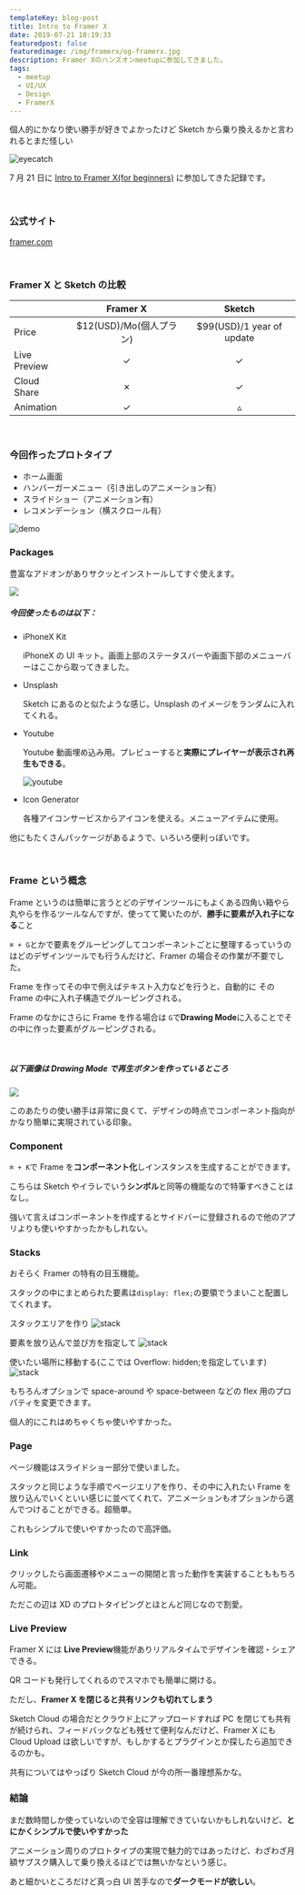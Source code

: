 ```yaml
---
templateKey: blog-post
title: Intro to Framer X
date: 2019-07-21 10:19:33
featuredpost: false
featuredimage: /img/framerx/og-framerx.jpg
description: Framer Xのハンズオンmeetupに参加してきました。
tags:
  - meetup
  - UI/UX
  - Design
  - FramerX
---
```


個人的にかなり使い勝手が好きでよかったけど Sketch から乗り換えるかと言われるとまだ怪しい

![eyecatch](/img/framerx/og-framerx.jpg)

7 月 21 日に [Intro to Framer X(for beginners)](https://www.meetup.com/Get-together-learn-and-make-some-design/events/263145321/) に参加してきた記録です。

<br>

### 公式サイト

[framer.com](https://www.framer.com/)

<br>

### Framer X と Sketch の比較

|              |         Framer X         |           Sketch           |
| ------------ | :----------------------: | :------------------------: |
| Price        | \$12(USD)/Mo(個人プラン) | \$99(USD)/1 year of update |
| Live Preview |         &check;          |          &check;           |
| Cloud Share  |         &cross;          |          &check;           |
| Animation    |         &check;          |         &triangle;         |

<br>

### 今回作ったプロトタイプ

- ホーム画面
- ハンバーガーメニュー（引き出しのアニメーション有）
- スライドショー（アニメーション有）
- レコメンデーション（横スクロール有）

![demo](/img/framerx/ss/demo.jpg)

### Packages

豊富なアドオンがありサクッとインストールしてすぐ使えます。

![](/img/framerx/ss/plugins.jpg)

##### 今回使ったものは以下：

- iPhoneX Kit

  iPhoneX の UI キット。画面上部のステータスバーや画面下部のメニューバーはここから取ってきました。

- Unsplash

  Sketch にあるのと似たような感じ。Unsplash のイメージをランダムに入れてくれる。

- Youtube

  Youtube 動画埋め込み用。プレビューすると**実際にプレイヤーが表示され再生もできる**。

  ![youtube](/img/framerx/ss/youtube.jpg)

- Icon Generator

  各種アイコンサービスからアイコンを使える。メニューアイテムに使用。

他にもたくさんパッケージがあるようで、いろいろ便利っぽいです。

<br>

### Frame という概念

Frame というのは簡単に言うとどのデザインツールにもよくある四角い箱やら丸やらを作るツールなんですが、使ってて驚いたのが、**勝手に要素が入れ子になる**こと

`⌘ + G`とかで要素をグルーピングしてコンポーネントごとに整理するっていうのはどのデザインツールでも行うんだけど、Framer の場合その作業が不要でした。

Frame を作ってその中で例えばテキスト入力などを行うと、自動的に その Frame の中に入れ子構造でグルーピングされる。

Frame のなかにさらに Frame を作る場合は `G`で**Drawing Mode**に入ることでその中に作った要素がグルーピングされる。

<br>

##### 以下画像は Drawing Mode で再生ボタンを作っているところ

![](/img/framerx/ss/button.jpg)

このあたりの使い勝手は非常に良くて、デザインの時点でコンポーネント指向がかなり簡単に実現されている印象。

### Component

`⌘ + K`で Frame を**コンポーネント化**しインスタンスを生成することができます。

こちらは Sketch やイラレでいう**シンボル**と同等の機能なので特筆すべきことはなし。

強いて言えばコンポーネントを作成するとサイドバーに登録されるので他のアプリよりも使いやすかったかもしれない。

### Stacks

おそらく Framer の特有の目玉機能。

スタックの中にまとめられた要素は`display: flex;`の要領でうまいこと配置してくれます。

スタックエリアを作り
![stack](/img/framerx/ss/stack-1.jpg)

要素を放り込んで並び方を指定して
![stack](/img/framerx/ss/stack-2.jpg)

使いたい場所に移動する(ここでは Overflow: hidden;を指定しています)
![stack](/img/framerx/ss/stack-3.jpg)

もちろんオプションで space-around や space-between などの flex 用のプロパティを変更できます。

個人的にこれはめちゃくちゃ使いやすかった。

### Page

ページ機能はスライドショー部分で使いました。

スタックと同じような手順でページエリアを作り、その中に入れたい Frame を放り込んでいくといい感じに並べてくれて、アニメーションもオプションから選んでつけることができる。超簡単。

これもシンプルで使いやすかったので高評価。

### Link

クリックしたら画面遷移やメニューの開閉と言った動作を実装することももちろん可能。

ただこの辺は XD のプロトタイピングとほとんど同じなので割愛。

### Live Preview

Framer X には **Live Preview**機能がありリアルタイムでデザインを確認・シェアできる。

QR コードも発行してくれるのでスマホでも簡単に開ける。

ただし、**Framer X を閉じると共有リンクも切れてしまう**

Sketch Cloud の場合だとクラウド上にアップロードすれば PC を閉じても共有が続けられ、フィードバックなども残せて便利なんだけど、Framer X にも Cloud Upload は欲しいですが、もしかするとプラグインとか探したら追加できるのかも。

共有についてはやっぱり Sketch Cloud が今の所一番理想系かな。

### 結論

まだ数時間しか使っていないので全容は理解できていないかもしれないけど、**とにかくシンプルで使いやすかった**

アニメーション周りのプロトタイプの実現で魅力的ではあったけど、わざわざ月額サブスク購入して乗り換えるほどでは無いかなという感じ。

あと細かいところだけど真っ白 UI 苦手なので**ダークモードが欲しい**。
